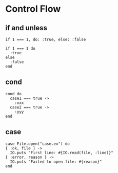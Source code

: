 # Control Flow

## if and unless

`if 1 === 1, do: :true, else: :false`

```
if 1 === 1 do
  :true
else
  :false
end    
```

## cond

```
cond do
  case1 === true ->
    :xxx
  case2 === true ->
    :yyy
end    
```

## case

```
case File.open("case.ex") do
{ :ok, file } ->
  IO.puts "First line: #{IO.read(file, :line)}"
{ :error, reason } -> 
  IO.puts "Failed to open file: #{reason}"  
end
```


